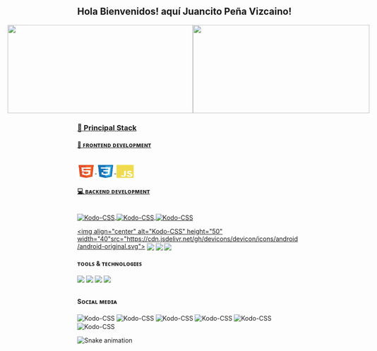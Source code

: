 ## Hola Bienvenidos! aquí Juancito Peña Vizcaino!
<a href="https://github.com/JUANCITOPENA">
<div style="display: flex; flex-direction: wrap; width:100%; margin:auto; justify-content:center;">


 <img height="200em" width="420em" src="https://github-readme-stats.vercel.app/api?username=kodosensei&show_icons=true&theme=dracula&include_all_commits=true&count_private=true"/>

 <img height="200em" width="400em" src="https://github-readme-stats.vercel.app/api/top-langs/?username=kodosensei&layout=compact&langs_count=7&theme=dracula"/>
    
</div>
  <h3>
 👾 Principal Stack
</h3> 
  <h4>🎨 ꜰʀᴏɴᴛᴇɴᴅ ᴅᴇᴠᴇʟᴏᴘᴍᴇɴᴛ</h4>
<div style="display: inline_block"><br>
 
   <img align="center" alt="Rafa-HTML" height="30" width="40" src="https://raw.githubusercontent.com/devicons/devicon/master/icons/html5/html5-original.svg">
  <img align="center" alt="Rafa-CSS" height="30" width="40" src="https://raw.githubusercontent.com/devicons/devicon/master/icons/css3/css3-original.svg">
   <img align="center" alt="Rafa-Js" height="30" width="40" src="https://raw.githubusercontent.com/devicons/devicon/master/icons/javascript/javascript-plain.svg">
  </div>
    <h4>💻 ʙᴀᴄᴋᴇɴᴅ ᴅᴇᴠᴇʟᴏᴘᴍᴇɴᴛ</h4>
<div style="display: inline_block"><br>
 

  <img align="center" alt="Kodo-CSS" height="40" width="40" src="https://cdn.icon-icons.com/icons2/2249/PNG/512/xamarin_outline_icon_139072.png">
  <img align="center" alt="Kodo-CSS" height="40" width="40" src="https://cdn.icon-icons.com/icons2/2148/PNG/512/c_icon_132529.png">
  <img align="center" alt="Kodo-CSS" height="50" width="40" src="https://cdn.jsdelivr.net/gh/devicons/devicon/icons/php/php-plain.svg">

  <img align="center" alt="Kodo-CSS" height="50" width="40"src="https://cdn.jsdelivr.net/gh/devicons/devicon/icons/android/android-original.svg">
  <img align="center" src="https://img.shields.io/badge/MySQL-005C84?style=for-the-badge&logo=mysql&logoColor=white">
  <img align="center" src="https://img.shields.io/badge/postgres-008C84?style=for-the-badge&logo=postgresql&logoColor=white">
  <img align="center"  src="https://img.shields.io/badge/sqlserver-00bD1e?style=for-the-badge&logo=sqlserver&logoColor=white">
   </div>
  
  <h4>ᴛᴏᴏʟꜱ & ᴛᴇᴄʜɴᴏʟᴏɢɪᴇꜱ</h4>
<p>
  <img src="https://img.shields.io/badge/Git-F05032?style=for-the-badge&logo=git&logoColor=white">
  <img src="https://img.shields.io/badge/GitHub-100000?style=for-the-badge&logo=github&logoColor=white">
  <img src="https://img.shields.io/badge/Linux-FCC624?style=for-the-badge&logo=linux&logoColor=black">
  <img src="https://img.shields.io/badge/Notion-000000?style=for-the-badge&logo=notion&logoColor=white">
  <!---
  <img src="https://img.shields.io/badge/Postman-FF6C37?style=for-the-badge&logo=Postman&logoColor=white">
  <img src="https://img.shields.io/badge/Heroku-430098?style=for-the-badge&logo=heroku&logoColor=white">
  <img src="https://img.shields.io/badge/Vercel-000000?style=for-the-badge&logo=vercel&logoColor=white">
--->
</p>
 <!---
   <img align="center" alt="Rafa-Ts" height="30" width="40" src="https://raw.githubusercontent.com/devicons/devicon/master/icons/typescript/typescript-plain.svg">
  <img align="center" alt="Rafa-React" height="30" width="40" src="https://raw.githubusercontent.com/devicons/devicon/master/icons/react/react-original.svg">
 
  <img align="center" alt="Rafa-Python" height="30" width="40" src="https://raw.githubusercontent.com/devicons/devicon/master/icons/python/python-original.svg">
  <img align="center" alt="Rafa-Csharp" height="30" width="40" src="https://raw.githubusercontent.com/devicons/devicon/master/icons/csharp/csharp-original.svg">
  --->
  
  <!---
  <img align="right" alt="Rafa-pic" height="150" style="border-radius:50px;" src="https://media.discordapp.net/attachments/639956127056134178/890373478988013628/Publicacoes_Instagram_1_1.png?width=676&height=676">
--->
 

  
  ##
 
  <h4>Sᴏᴄɪᴀʟ ᴍᴇᴅɪᴀ</h4>
<div> 

 <img align="center" alt="Kodo-CSS" height="40" width="40" src="https://cdn.icon-icons.com/icons2/642/PNG/512/linkedin_icon-icons.com_59208.png">

 <img align="center" alt="Kodo-CSS" height="40" width="40" src="https://cdn.icon-icons.com/icons2/70/PNG/512/youtube_14198.png">
 
 <img align="center" alt="Kodo-CSS" height="40" width="40" src="https://cdn.icon-icons.com/icons2/1211/PNG/512/1491579542-yumminkysocialmedia22_83078.png">

 <img align="center" alt="Kodo-CSS" height="40" width="40" src="https://cdn.icon-icons.com/icons2/1211/PNG/512/1491580635-yumminkysocialmedia26_83102.png">

 <img align="center" alt="Kodo-CSS" height="40" width="40" src="https://cdn.icon-icons.com/icons2/642/PNG/512/facebook_icon-icons.com_59205.png">

 <img align="center" alt="Kodo-CSS" height="40" width="40" src="https://cdn.icon-icons.com/icons2/2148/PNG/512/robots_icon_132026.png">

  
 ![Snake animation](https://github.com/kodosensei/kodosensei/blob/output/github-contribution-grid-snake.svg)
 </div> 


    
 

